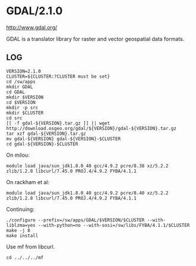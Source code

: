 GDAL/2.1.0
==========

<http://www.gdal.org/>

GDAL is a translator library for raster and vector geospatial data formats.


LOG
---

    VERSION=2.1.0
    CLUSTER=${CLUSTER:?CLUSTER must be set}
    cd /sw/apps
    mkdir GDAL
    cd GDAL
    mkdir $VERSION
    cd $VERSION
    mkdir -p src
    mkdir $CLUSTER
    cd src
    [[ -f gdal-${VERSION}.tar.gz ]] || wget http://download.osgeo.org/gdal/${VERSION}/gdal-${VERSION}.tar.gz
    tar xzf gdal-${VERSION}.tar.gz
    mv gdal-${VERSION} gdal-${VERSION}-$CLUSTER
    cd gdal-${VERSION}-$CLUSTER

On milou:

    module load java/sun_jdk1.8.0_40 gcc/4.9.2 pcre/8.38 xz/5.2.2 zlib/1.2.8 libcurl/7.45.0 PROJ.4/4.9.2 FYBA/4.1.1

On rackham et al:

    module load java/sun_jdk1.8.0_40 gcc/4.9.2 pcre/8.40 xz/5.2.2 zlib/1.2.8 libcurl/7.45.0 PROJ.4/4.9.2 FYBA/4.1.1

Continuing:

    ./configure --prefix=/sw/apps/GDAL/$VERSION/$CLUSTER --with-liblzma=yes --with-python=no --with-sosi=/sw/libs/FYBA/4.1.1/$CLUSTER
    make -j 8
    make install

Use mf from libcurl.

    cd ../../../mf

